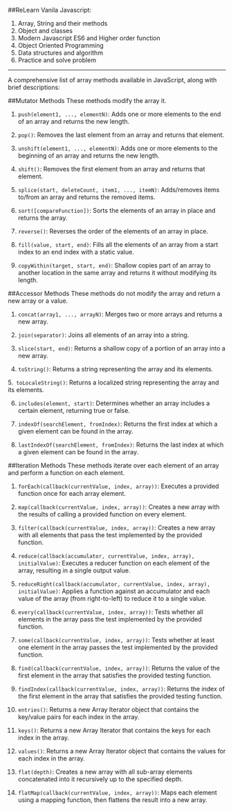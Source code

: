 ##ReLearn Vanila Javascript:

1. Array, String and their methods
2. Object and classes
3. Modern Javascript ES6 and Higher order function
4. Object Oriented Programming
5. Data structures and algorithm
6. Practice and solve problem

---
A comprehensive list of array methods available in JavaScript, along with brief descriptions:

##Mutator Methods
These methods modify the array it.


1. `push(element1, ..., elementN)`: Adds one or more elements to the end of an array and returns the new length.

2. `pop()`: Removes the last element from an array and returns that element.

3. `unshift(element1, ..., elementN)`: Adds one or more elements to the beginning of an array and returns the new length.

4. `shift()`: Removes the first element from an array and returns that element.

5. `splice(start, deleteCount, item1, ..., itemN)`: Adds/removes items to/from an array and returns the removed items.

6. `sort([compareFunction])`: Sorts the elements of an array in place and returns the array.

7. `reverse()`: Reverses the order of the elements of an array in place.

8. `fill(value, start, end)`: Fills all the elements of an array from a start index to an end index with a static value.

9. `copyWithin(target, start, end)`: Shallow copies part of an array to another location in the same array and returns it without modifying its length.

##Accessor Methods
These methods do not modify the array and return a new array or a value.

1. `concat(array1, ..., arrayN)`: Merges two or more arrays and returns a new array.

2. `join(separator)`: Joins all elements of an array into a string.

3. `slice(start, end)`: Returns a shallow copy of a portion of an array into a new array.

4. `toString()`: Returns a string representing the array and its elements.

5.` toLocaleString()`: Returns a localized string representing the array and its elements.

6. `includes(element, start)`: Determines whether an array includes a certain element, returning true or false.

7. `indexOf(searchElement, fromIndex)`: Returns the first index at which a given element can be found in the array.

8. `lastIndexOf(searchElement, fromIndex)`: Returns the last index at which a given element can be found in the array.

##Iteration Methods
These methods iterate over each element of an array and perform a function on each element.

1. `forEach(callback(currentValue, index, array))`: Executes a provided function once for each array element.

2. `map(callback(currentValue, index, array))`: Creates a new array with the results of calling a provided function on every element.

3. `filter(callback(currentValue, index, array))`: Creates a new array with all elements that pass the test implemented by the provided function.

4. `reduce(callback(accumulator, currentValue, index, array), initialValue)`: Executes a reducer function on each element of the array, resulting in a single output value.

5. `reduceRight(callback(accumulator, currentValue, index, array), initialValue)`: Applies a function against an accumulator and each value of the array (from right-to-left) to reduce it to a single value.

6. `every(callback(currentValue, index, array))`: Tests whether all elements in the array pass the test implemented by the provided function.

7. `some(callback(currentValue, index, array))`: Tests whether at least one element in the array passes the test implemented by the provided function.

8. `find(callback(currentValue, index, array))`: Returns the value of the first element in the array that satisfies the provided testing function.

9. `findIndex(callback(currentValue, index, array))`: Returns the index of the first element in the array that satisfies the provided testing function.

10. `entries()`: Returns a new Array Iterator object that contains the key/value pairs for each index in the array.

11. `keys()`: Returns a new Array Iterator that contains the keys for each index in the array.

12. `values()`: Returns a new Array Iterator object that contains the values for each index in the array.

13. `flat(depth)`: Creates a new array with all sub-array elements concatenated into it recursively up to the specified depth.

14. `flatMap(callback(currentValue, index, array))`: Maps each element using a mapping function, then flattens the result into a new array.